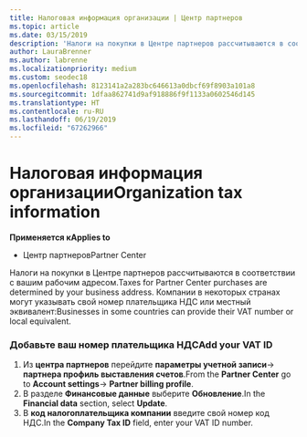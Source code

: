 ```yaml
---
title: Налоговая информация организации | Центр партнеров
ms.topic: article
ms.date: 03/15/2019
description: 'Налоги на покупки в Центре партнеров рассчитываются в соответствии с вашим рабочим адресом. Компании в некоторых странах могут указывать свой номер плательщика НДС или местный эквивалент:'
author: LauraBrenner
ms.author: labrenne
ms.localizationpriority: medium
ms.custom: seodec18
ms.openlocfilehash: 8123141a2a283bc646613a0dbcf69f8903a101a8
ms.sourcegitcommit: 1dfaa862741d9af918886f9f1133a0602546d145
ms.translationtype: HT
ms.contentlocale: ru-RU
ms.lasthandoff: 06/19/2019
ms.locfileid: "67262966"
---
```

# <a name="organization-tax-information"></a><span data-ttu-id="85b08-104">Налоговая информация организации</span><span class="sxs-lookup"><span data-stu-id="85b08-104">Organization tax information</span></span>

<span data-ttu-id="85b08-105">**Применяется к**</span><span class="sxs-lookup"><span data-stu-id="85b08-105">**Applies to**</span></span>

-  <span data-ttu-id="85b08-106">Центр партнеров</span><span class="sxs-lookup"><span data-stu-id="85b08-106">Partner Center</span></span>

<span data-ttu-id="85b08-107">Налоги на покупки в Центре партнеров рассчитываются в соответствии с вашим рабочим адресом.</span><span class="sxs-lookup"><span data-stu-id="85b08-107">Taxes for Partner Center purchases are determined by your business address.</span></span> <span data-ttu-id="85b08-108">Компании в некоторых странах могут указывать свой номер плательщика НДС или местный эквивалент:</span><span class="sxs-lookup"><span data-stu-id="85b08-108">Businesses in some countries can provide their VAT number or local equivalent.</span></span>

### <a name="add-your-vat-id"></a><span data-ttu-id="85b08-109">Добавьте ваш номер плательщика НДС</span><span class="sxs-lookup"><span data-stu-id="85b08-109">Add your VAT ID</span></span>

1.  <span data-ttu-id="85b08-110">Из **центра партнеров** перейдите **параметры учетной записи**-> **партнера профиль выставления счетов**.</span><span class="sxs-lookup"><span data-stu-id="85b08-110">From the **Partner Center** go to **Account settings**-> **Partner billing profile**.</span></span>
2.  <span data-ttu-id="85b08-111">В разделе **Финансовые данные** выберите **Обновление**.</span><span class="sxs-lookup"><span data-stu-id="85b08-111">In the **Financial data** section, select **Update**.</span></span>
3.  <span data-ttu-id="85b08-112">В **код налогоплательщика компании** введите свой номер код НДС.</span><span class="sxs-lookup"><span data-stu-id="85b08-112">In the **Company Tax ID** field, enter your VAT ID number.</span></span>



 



